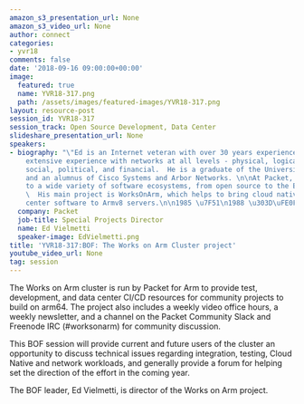 ```yaml
---
amazon_s3_presentation_url: None
amazon_s3_video_url: None
author: connect
categories:
- yvr18
comments: false
date: '2018-09-16 09:00:00+00:00'
image:
  featured: true
  name: YVR18-317.png
  path: /assets/images/featured-images/YVR18-317.png
layout: resource-post
session_id: YVR18-317
session_track: Open Source Development, Data Center
slideshare_presentation_url: None
speakers:
- biography: "\"Ed is an Internet veteran with over 30 years experience.\n\nHe has
    extensive experience with networks at all levels - physical, logical, technical,
    social, political, and financial.  He is a graduate of the University of Michigan,
    and an alumnus of Cisco Systems and Arbor Networks. \n\nAt Packet, Ed leads outreach
    to a wide variety of software ecosystems, from open source to the Enterprise.
    \  His main project is WorksOnArm, which helps to bring cloud native and data
    center software to Armv8 servers.\n\n1985 \u7F51\n1988 \u303D\uFE0F\n\""
  company: Packet
  job-title: Special Projects Director
  name: Ed Vielmetti
  speaker-image: EdVielmetti.png
title: 'YVR18-317:BOF: The Works on Arm Cluster project'
youtube_video_url: None
tag: session
---
```


The Works on Arm cluster is run by Packet for Arm to provide test, development, and data center CI/CD resources for community projects to build on arm64. The project also includes a weekly video office hours, a weekly newsletter, and a channel on the Packet Community Slack and Freenode IRC (#worksonarm) for community discussion.

This BOF session will provide current and future users of the cluster an opportunity to discuss technical issues regarding integration, testing, Cloud Native and network workloads, and generally provide a forum for helping set the direction of the effort in the coming year.

The BOF leader, Ed Vielmetti, is director of the Works on Arm project.